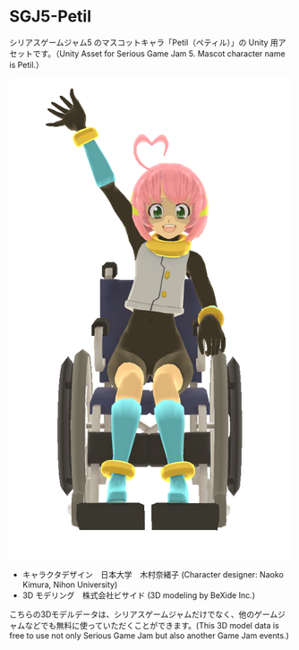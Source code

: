# SGJ5-Petil

シリアスゲームジャム5 のマスコットキャラ「Petil（ペティル）」の Unity 用アセットです。（Unity Asset for Serious Game Jam 5. Mascot character name is Petil.）

![SGJ5 マスコットキャラの Petil](https://raw.githubusercontent.com/bexide/SGJ5-Petil/master/png/petil_0006.png)

* キャラクタデザイン　日本大学　木村奈緒子 (Character designer:   Naoko Kimura, Nihon University)
* 3D モデリング　株式会社ビサイド (3D modeling by BeXide Inc.)

こちらの3Dモデルデータは、シリアスゲームジャムだけでなく、他のゲームジャムなどでも無料に使っていただくことができます。(This 3D model data is free to use not only Serious Game Jam but also another Game Jam events.)
